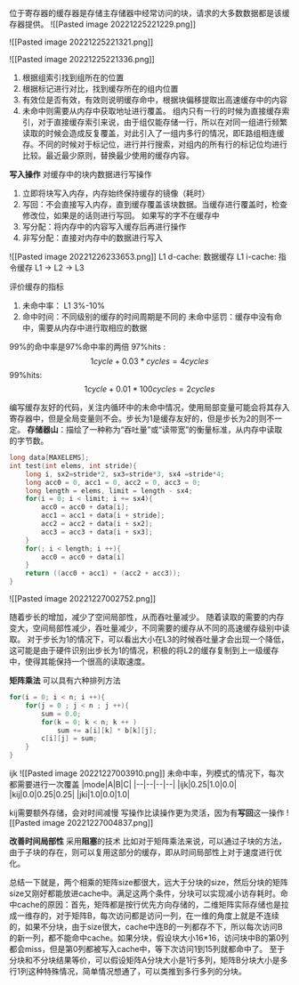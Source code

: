 位于寄存器的缓存器是存储主存储器中经常访问的块，请求的大多数数据都是该缓存器提供。
![[Pasted image 20221225221229.png]]

![[Pasted image 20221225221321.png]]

![[Pasted image 20221225221336.png]]

1. 根据组索引找到组所在的位置
2. 根据标记进行对比，找到缓存所在的组内位置
3. 有效位是否有效，有效则说明缓存命中，根据块偏移提取出高速缓存中的内容
4. 未命中则需要从内存中获取地址进行覆盖。
组内只有一行的时候为直接缓存索引，对于直接缓存索引来说，由于组仅能存储一行，所以在对同一组进行频繁读取的时候会造成反复覆盖，对此引入了一组内多行的情况，即E路组相连缓存。不同的时候对于标记位，进行并行搜索，对组内的所有行的标记位均进行比较。最近最少原则，替换最少使用的缓存内容。

**写入操作**
对缓存中的块内数据进行写操作
1. 立即将块写入内存，内存始终保持缓存的镜像（耗时）
2. 写回：不会直接写入内存，直到缓存覆盖该块数据。当缓存进行覆盖时，检查修改位，如果是的话则进行写回。
如果写的字不在缓存中
1. 写分配：将内存中的内容写入缓存后再进行操作
2. 非写分配：直接对内存中的数据进行写入

![[Pasted image 20221226233653.png]]
L1 d-cache: 数据缓存
L1 i-cache: 指令缓存
L1 -> L2 -> L3

评价缓存的指标
1. 未命中率： L1 3%-10%
2. 命中时间：不同级别的缓存的时间周期是不同的
未命中惩罚：缓存中没有命中，需要从内存中进行取相应的数据

99%的命中率是97%命中率的两倍
97%hits :  $$1 cycle + 0.03*cycles = 4cycles$$
99%hits:
$$1cycle + 0.01*100cycles = 2cycles$$


编写缓存友好的代码，关注内循环中的未命中情况，使用局部变量可能会将其存入寄存器中，但是全局变量则不会。步长为1是缓存友好的，但是步长为2的则不一定。
**存储器山**：描绘了一种称为“吞吐量”或“读带宽”的衡量标准，从内存中读取的字节数。
```C
long data[MAXELEMS];
int test(int elems, int stride){
	long i, sx2=stride*2, sx3=stride*3, sx4 =stride*4;
	long acc0 = 0, acc1 = 0, acc2 = 0, acc3 = 0;
	long length = elems, limit = length - sx4;
	for(i = 0; i < limit; i += sx4){
		acc0 = acc0 + data[i];
		acc1 = acc1 + data[i + stride];
		acc2 = acc2 + data[i + sx2];
		acc3 = acc3 + data[i + sx3];
	}
	for(; i < length; i ++){
		acc0 = acc0 + data[i]
	}
	return ((acc0 + acc1) + (acc2 + acc3));
}
```
![[Pasted image 20221227002752.png]]

随着步长的增加，减少了空间局部性，从而吞吐量减少。
随着读取的需要的内存变大，空间局部性减少，吞吐量减少，不同需要的缓存从不同的高速缓存级别中读取。
对于步长为1的情况下，可以看出大小在L3的时候吞吐量才会出现一个降低，这可能是由于硬件识别出步长为1的情况，积极的将L2的缓存复制到上一级缓存中，使得其能保持一个很高的读取速度。

**矩阵乘法**
可以具有六种排列方法
```C
for(i = 0; i < n; i ++){
	for(j = 0 ; j < n ; j ++){
		sum = 0.0;
		for(k = 0; k < n; k ++ )
			sum += a[i][k] * b[k][j];
		c[i][j] = sum;
	}
}
```
ijk
![[Pasted image 20221227003910.png]]
未命中率，列模式的情况下，每次都需要进行一次覆盖
|mode|A|B|C|
|--|--|--|--|
|ijk|0.25|1.0|0.0|
|kij|0.0|0.25|0.25|
|jki|1.0|0.0|1.0|

kij需要额外存储，会对时间减慢
写操作比读操作更为灵活，因为有**写回**这一操作
![[Pasted image 20221227004837.png]]

**改善时间局部性**
采用**阻塞**的技术
比如对于矩阵乘法来说，可以通过子块的方法，由于子块的存在，则可以复用这部分的缓存，即从时间局部性上对于速度进行优化。


总结一下就是，两个相乘的矩阵size都很大，远大于分块的size，然后分块的矩阵size又刚好都能放进cache中。满足这两个条件，分块可以实现减小访存耗时。命中cache的原因：首先，矩阵都是按行优先方向存储的，二维矩阵实际存储也是拉成一维存的，对于矩阵B，每次访问都是访问一列，在一维的角度上就是不连续的，如果不分块，由于size很大，cache中连B的一列都存不下，所以每次访问B的新一列，都不能命中cache。如果分块，假设块大小16*16，访问块中B的第0列都会miss，但是第0列都被写入cache中，等下次访问1到15列就都命中了。 至于分块和不分块结果等价，可以假设矩阵A分块大小是1行多列，矩阵B分块大小是多行1列这种特殊情况，简单情况想通了，可以类推到多行多列的分块。